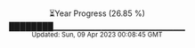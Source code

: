 <p align="center">
⏳Year Progress (26.85 %) <br>
████████▁▁▁▁▁▁▁▁▁▁▁▁▁▁▁▁▁▁▁▁▁▁ <br>
<sub>Updated: Sun, 09 Apr 2023 00:08:45 GMT</sub>
</p>

